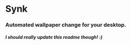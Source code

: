 <h1> <b>Synk</b> </h1>

<h3>Automated wallpaper change for your desktop.</h3> 






<h5> I should really update this readme though! :)
</h5>
